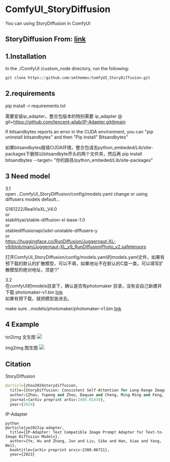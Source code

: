 # ComfyUI_StoryDiffusion
You can using StoryDiffusion in ComfyUI 

StoryDiffusion  From: [link](https://github.com/HVision-NKU/StoryDiffusion)
----

1.Installation
-----
  In the ./ComfyUI /custom_node directory, run the following:   
  
  ``` python 
  git clone https://github.com/smthemex/ComfyUI_StoryDiffusion.git   
  ```

  
2.requirements  
----
pip install -r requirements.txt

需要安装ip_adapter，整合包版本的特别需要  ip_adapter @ git+https://github.com/tencent-ailab/IP-Adapter.git@main  

If bitsandbytes reports an error in the CUDA environment, you can "pip uninstall bitsandbytes"  and  then  "Pip install" Bitsandbytes"   

如果bitsandbytes报错CUDA环境，整合包请去python_embeded/Lib/site-packages下删除以bitsandbyte开头的两个文件夹，然后再 pip install  bitsandbytes --target= "你的路径/python_embeded/Lib/site-packages"   


   
3 Need  model 
----
3.1  
open ..ComfyUI_StoryDiffusion/config/models.yaml change or using diffusers models default...  

G161222/RealVisXL_V4.0   
or  
stabilityai/stable-diffusion-xl-base-1.0   
or  
stablediffusionapi/sdxl-unstable-diffusers-y   
or  
https://huggingface.co/RunDiffusion/Juggernaut-XL-v9/blob/main/Juggernaut-XL_v9_RunDiffusionPhoto_v2.safetensors  

打开ComfyUI_StoryDiffusion/config/models.yaml的models.yaml文件，如果有预下载的默认的扩散模型，可以不填，如果地址不在默认的C盘一类，可以填写扩散模型的绝对地址，须是“/” 

3.2  
在comfyUI的models目录下，确认是否有photomaker 目录，没有会自己新建并下载 photomaker-v1.bin   [link](https://huggingface.co/TencentARC/PhotoMaker/tree/main)   
如果有预下载，就把模型放进去。  

 make sure ..models/photomaker/photomaker-v1.bin    [link](https://huggingface.co/TencentARC/PhotoMaker/tree/main)     

4 Example
----
txt2img 文生图
![](https://github.com/smthemex/ComfyUI_StoryDiffusion/blob/main/examples/example_2.png)

img2img 图生图
![](https://github.com/smthemex/ComfyUI_StoryDiffusion/blob/main/examples/example_1.png)


Citation
------

StoryDiffusion
``` python  
@article{zhou2024storydiffusion,
  title={StoryDiffusion: Consistent Self-Attention for Long-Range Image and Video Generation},
  author={Zhou, Yupeng and Zhou, Daquan and Cheng, Ming-Ming and Feng, Jiashi and Hou, Qibin},
  journal={arXiv preprint arXiv:2405.01434},
  year={2024}

```
IP-Adapter
```
python  
@article{ye2023ip-adapter,
  title={IP-Adapter: Text Compatible Image Prompt Adapter for Text-to-Image Diffusion Models},
  author={Ye, Hu and Zhang, Jun and Liu, Sibo and Han, Xiao and Yang, Wei},
  booktitle={arXiv preprint arxiv:2308.06721},
  year={2023}


